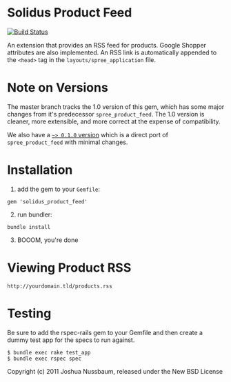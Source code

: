 Solidus Product Feed
================

[![Build Status](https://travis-ci.org/solidusio-contrib/solidus_product_feed.svg?branch=master)](https://travis-ci.org/solidusio-contrib/solidus_product_feed)

An extension that provides an RSS feed for products. Google Shopper attributes are also implemented.
An RSS link is automatically appended to the `<head>` tag in the `layouts/spree_application` file.

Note on Versions
================

The master branch tracks the 1.0 version of this gem, which has some major changes from it's predecessor `spree_product_feed`.
The 1.0 version is cleaner, more extensible, and more correct at the expense of compatibility.

We also have a [`~> 0.1.0` version](https://github.com/solidusio-contrib/solidus_product_feed/tree/v0.1) which is a direct port of `spree_product_feed` with minimal changes.


Installation
===============

1) add the gem to your `Gemfile`:

`gem 'solidus_product_feed'`

2) run bundler:

`bundle install`

3) BOOOM, you're done

Viewing Product RSS
============

`http://yourdomain.tld/products.rss`

Testing
=======

Be sure to add the rspec-rails gem to your Gemfile and then create a dummy test app for the specs to run against.

    $ bundle exec rake test_app
    $ bundle exec rspec spec

Copyright (c) 2011 Joshua Nussbaum, released under the New BSD License
